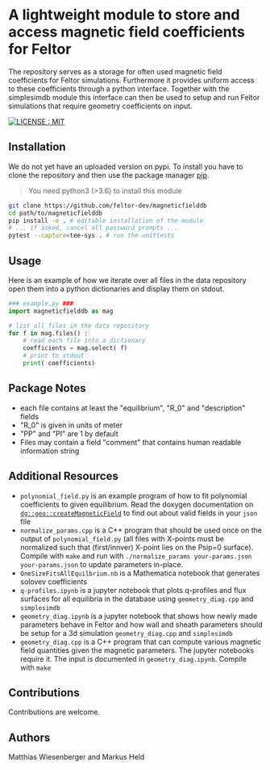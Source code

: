 # A lightweight module to store and access magnetic field coefficients for Feltor

The repository serves as a storage for often used magnetic field coefficients for Feltor
simulations. Furthermore it provides uniform access to these coefficients
through a python interface.
Together with the simplesimdb module this interface can then be used to
setup and run Feltor simulations that require geometry coefficients on input.

[![LICENSE : MIT](https://img.shields.io/badge/License-MIT-yellow.svg)](https://opensource.org/licenses/MIT)

## Installation
We do not yet have an uploaded version on pypi.
To install you have to clone the repository and then use the package manager [pip](https://pip.pypa.io/en/stable/).
> You need python3 (>3.6) to install this module

```bash
git clone https://github.com/feltor-dev/magneticfielddb
cd path/to/magneticfielddb
pip install -e . # editable installation of the module
# ... if asked, cancel all password prompts ...
pytest --capture=tee-sys . # run the unittests
```

## Usage
Here is an example of how we iterate over all files in the data repository
open them into a python dictionaries and display them on stdout.
```python
### example.py ###
import magneticfielddb as mag

# list all files in the data repository
for f in mag.files() :
    # read each file into a dictionary
    coefficients = mag.select( f)
    # print to stdout
    print( coefficients)
```
## Package Notes
- each file contains at least the "equilibrium", "R_0" and "description" fields
- "R_0" is given in units of meter
- "PP" and "PI" are 1 by default
- Files may contain a field "comment" that contains human readable information
string

## Additional Resources

- `polynomial_field.py` is an example program of how to fit polynomial coefficients to given equilibrium. Read the doxygen documentation on 
   [`dg::geo::createMagneticField`](https://mwiesenberger.github.io/feltor/geometries/html/group__geom.html#gaa0da1d1c2db65f1f4b28d77307ad238b) to find out about valid fields in your `json` file
- `normalize_params.cpp` is a C++ program that should be used once on the output of `polynomial_field.py` (all files with X-points must be normalized such that (first/innver) X-point lies on the Psip=0 surface). Compile with `make` and run with `./normalize_params your-params.json your-params.json` to update parameters in-place.
- `OneSizeFitsAllEquilbrium.nb` is a Mathematica notebook that generates solovev coefficients
- `q-profiles.ipynb` is a jupyter notebook that plots q-profiles and flux surfaces for all equilibria in the database using `geometry_diag.cpp` and `simplesimdb`
- `geometry_diag.ipynb` is a jupyter notebook that shows how newly made parameters behave in Feltor and how wall and sheath parameters should be setup for a 3d simulation `geometry_diag.cpp` and `simplesimdb`
- `geometry_diag.cpp` is a C++ program that can compute various magnetic field quantities given the magnetic parameters. The jupyter notebooks require it. The input is documented in `geometry_diag.ipynb`. Compile with `make`

## Contributions

Contributions are welcome.
## Authors

Matthias Wiesenberger and Markus Held

